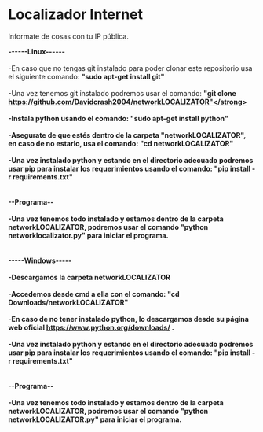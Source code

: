 # Localizador Internet
Informate de cosas con tu IP pública.

<strong>------Linux------</strong><br><br>
-En caso que no tengas git instalado para poder clonar este repositorio usa el siguiente comando: <strong>"sudo apt-get install git"</strong><br><br>
-Una vez tenemos git instalado podremos usar el comando: <strong>"git clone https://github.com/Davidcrash2004/networkLOCALIZATOR"</strong><br><br>
-Instala python usando el comando: <strong>"sudo apt-get install python"</strong><br><br>
-Asegurate de que estés dentro de la carpeta "networkLOCALIZATOR", en caso de no estarlo, usa el comando: <strong>"cd networkLOCALIZATOR"</strong><br><br>
-Una vez instalado python y estando en el directorio adecuado podremos usar pip para instalar los requerimientos usando el comando: <strong>"pip install -r requirements.txt"</strong><br><br><br>
<strong>--Programa--</strong><br><br>
-Una vez tenemos todo instalado y estamos dentro de la carpeta networkLOCALIZATOR, podremos usar el comando <strong>"python networklocalizator.py"</strong> para iniciar el programa.
<br><br><br>
<strong>-----Windows-----</strong><br><br>
-Descargamos la carpeta networkLOCALIZATOR<br><br>
-Accedemos desde cmd a ella con el comando: <strong>"cd Downloads/networkLOCALIZATOR"</strong><br><br>
-En caso de no tener instalado python, lo descargamos desde su página web oficial https://www.python.org/downloads/ .<br><br>
-Una vez instalado python y estando en el directorio adecuado podremos usar pip para instalar los requerimientos usando el comando: <strong>"pip install -r requirements.txt"</strong><br><br><br>
<strong>--Programa--</strong><br><br>
-Una vez tenemos todo instalado y estamos dentro de la carpeta networkLOCALIZATOR, podremos usar el comando <strong>"python networkLOCALIZATOR.py"</strong> para iniciar el programa.
<br><br><br>
